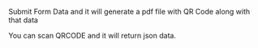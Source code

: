 Submit Form Data and it will generate a pdf file with QR Code along with that data

You can scan QRCODE and it will return json data.
